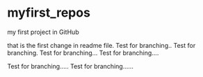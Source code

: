 # myfirst_repos
my first project in GitHub

that is the first change in readme file. 
Test for branching..
Test for branching.
Test for branching...
Test for branching....

Test for branching.....
Test for branching......
